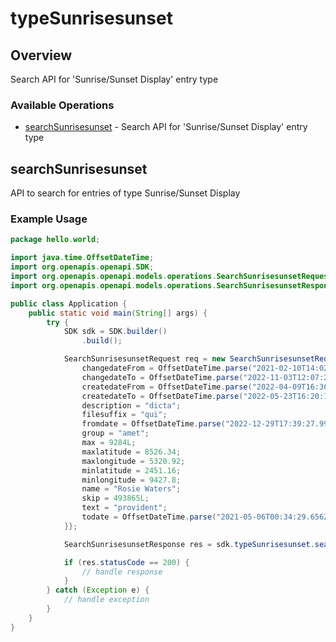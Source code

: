 # typeSunrisesunset

## Overview

Search API for 'Sunrise/Sunset Display' entry type

### Available Operations

* [searchSunrisesunset](#searchsunrisesunset) - Search API for 'Sunrise/Sunset Display' entry type

## searchSunrisesunset

API to search for entries of type Sunrise/Sunset Display

### Example Usage

```java
package hello.world;

import java.time.OffsetDateTime;
import org.openapis.openapi.SDK;
import org.openapis.openapi.models.operations.SearchSunrisesunsetRequest;
import org.openapis.openapi.models.operations.SearchSunrisesunsetResponse;

public class Application {
    public static void main(String[] args) {
        try {
            SDK sdk = SDK.builder()
                .build();

            SearchSunrisesunsetRequest req = new SearchSunrisesunsetRequest() {{
                changedateFrom = OffsetDateTime.parse("2021-02-10T14:02:23.370Z");
                changedateTo = OffsetDateTime.parse("2022-11-03T12:07:22.406Z");
                createdateFrom = OffsetDateTime.parse("2022-04-09T16:36:14.999Z");
                createdateTo = OffsetDateTime.parse("2022-05-23T16:20:14.362Z");
                description = "dicta";
                filesuffix = "qui";
                fromdate = OffsetDateTime.parse("2022-12-29T17:39:27.998Z");
                group = "amet";
                max = 9284L;
                maxlatitude = 8526.34;
                maxlongitude = 5320.92;
                minlatitude = 2451.16;
                minlongitude = 9427.8;
                name = "Rosie Waters";
                skip = 493865L;
                text = "provident";
                todate = OffsetDateTime.parse("2021-05-06T00:34:29.656Z");
            }};            

            SearchSunrisesunsetResponse res = sdk.typeSunrisesunset.searchSunrisesunset(req);

            if (res.statusCode == 200) {
                // handle response
            }
        } catch (Exception e) {
            // handle exception
        }
    }
}
```
